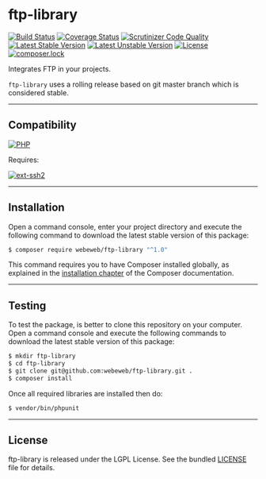 ftp-library
===========

[![Build Status](https://travis-ci.org/webeweb/ftp-library.svg?branch=master)](https://travis-ci.org/webeweb/ftp-library) [![Coverage Status](https://coveralls.io/repos/github/webeweb/ftp-library/badge.svg?branch=master)](https://coveralls.io/github/webeweb/ftp-library?branch=master) [![Scrutinizer Code Quality](https://scrutinizer-ci.com/g/webeweb/ftp-library/badges/quality-score.png?b=master)](https://scrutinizer-ci.com/g/webeweb/ftp-library/?branch=master) [![Latest Stable Version](https://poser.pugx.org/webeweb/ftp-library/v/stable)](https://packagist.org/packages/webeweb/ftp-library) [![Latest Unstable Version](https://poser.pugx.org/webeweb/ftp-library/v/unstable)](https://packagist.org/packages/webeweb/ftp-library) [![License](https://poser.pugx.org/webeweb/ftp-library/license)](https://packagist.org/packages/webeweb/ftp-library) [![composer.lock](https://poser.pugx.org/webeweb/ftp-library/composerlock)](https://packagist.org/packages/webeweb/ftp-library)

Integrates FTP in your projects.

`ftp-library` uses a rolling release based on git master branch which is
considered stable.

---

## Compatibility

[![PHP](https://img.shields.io/badge/PHP-%5E5.6%7C%5E7.0-blue.svg)](http://php.net)

Requires:

[![ext-ssh2](https://img.shields.io/badge/PHP-ext--ssh2-blue.svg)](http://php.net/manual/en/book.ssh2.php)

---

## Installation

Open a command console, enter your project directory and execute the following
command to download the latest stable version of this package:

```bash
$ composer require webeweb/ftp-library "^1.0"
```

This command requires you to have Composer installed globally, as explained in
the [installation chapter](https://getcomposer.org/doc/00-intro.md) of the
Composer documentation.

---

## Testing

To test the package, is better to clone this repository on your computer.
Open a command console and execute the following commands to download the latest
stable version of this package:

```bash
$ mkdir ftp-library
$ cd ftp-library
$ git clone git@github.com:webeweb/ftp-library.git .
$ composer install
```

Once all required libraries are installed then do:

```bash
$ vendor/bin/phpunit
```

---

## License

ftp-library is released under the LGPL License. See the bundled [LICENSE](LICENSE)
file for details.
